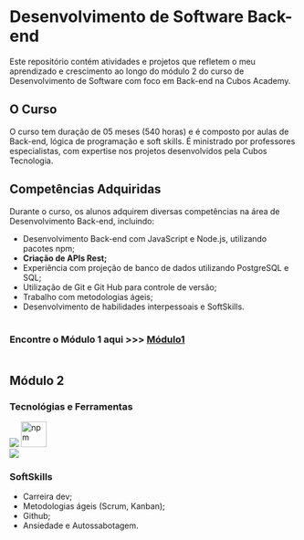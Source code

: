 # Desenvolvimento de Software Back-end
Este repositório contém atividades e projetos que refletem o meu aprendizado e crescimento ao longo do módulo 2 do curso de Desenvolvimento de Software com foco em Back-end na Cubos Academy.

## O Curso
O curso tem duração de 05 meses (540 horas) e é composto por aulas de Back-end, lógica de programação e soft skills. É ministrado por professores especialistas, com expertise nos projetos desenvolvidos pela Cubos Tecnologia.

## Competências Adquiridas
Durante o curso, os alunos adquirem diversas competências na área de Desenvolvimento Back-end, incluindo:

- Desenvolvimento Back-end com JavaScript e Node.js, utilizando pacotes npm;
- **Criação de APIs Rest;**
- Experiência com projeção de banco de dados utilizando PostgreSQL e SQL;
- Utilização de Git e Git Hub para controle de versão;
- Trabalho com metodologias ágeis;
- Desenvolvimento de habilidades interpessoais e SoftSkills.<br><br>

### Encontre o Módulo 1 aqui >>> [Módulo1](https://github.com/futuroDevLeo/m01-nodejs-cubos-academy)<br><br>

## Módulo 2
### Tecnológias e Ferramentas
<img src="https://skillicons.dev/icons?i=js,nodejs,git,express" /> <img src="https://www.vectorlogo.zone/logos/npmjs/npmjs-tile.svg" alt="npm" width="45" height="45"/><br>
<img src="https://skillicons.dev/icons?i=vscode,github" />

### SoftSkills
- Carreira dev;
- Metodologias ágeis (Scrum, Kanban);
- Github;
- Ansiedade e Autossabotagem.
